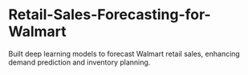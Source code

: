 # Retail-Sales-Forecasting-for-Walmart
Built deep learning models to forecast Walmart retail sales, enhancing demand prediction and inventory planning.
